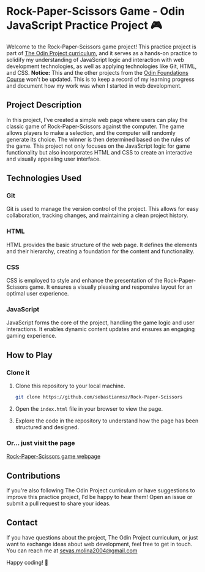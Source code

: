 # Rock-Paper-Scissors Game - Odin JavaScript Practice Project 🎮

Welcome to the Rock-Paper-Scissors game project! This practice project is part of [The Odin Project curriculum](https://www.theodinproject.com), and it serves as a hands-on practice to solidify my understanding of JavaScript logic and interaction with web development technologies, as well as applying technologies like Git, HTML, and CSS. **Notice:** This and the other projects from the [Odin Foundations Course](https://www.theodinproject.com/paths/foundations/courses/foundations) won't be updated. This is to keep a record of my learning progress and document how my work was when I started in web development.

## Project Description

In this project, I've created a simple web page where users can play the classic game of Rock-Paper-Scissors against the computer. The game allows players to make a selection, and the computer will randomly generate its choice. The winner is then determined based on the rules of the game. This project not only focuses on the JavaScript logic for game functionality but also incorporates HTML and CSS to create an interactive and visually appealing user interface.

## Technologies Used

### Git
Git is used to manage the version control of the project. This allows for easy collaboration, tracking changes, and maintaining a clean project history.

### HTML
HTML provides the basic structure of the web page. It defines the elements and their hierarchy, creating a foundation for the content and functionality.

### CSS
CSS is employed to style and enhance the presentation of the Rock-Paper-Scissors game. It ensures a visually pleasing and responsive layout for an optimal user experience.

### JavaScript
JavaScript forms the core of the project, handling the game logic and user interactions. It enables dynamic content updates and ensures an engaging gaming experience.

## How to Play

### Clone it
1. Clone this repository to your local machine.
   ```bash
   git clone https://github.com/sebastianmsz/Rock-Paper-Scissors
   ```

2. Open the `index.html` file in your browser to view the page.

3. Explore the code in the repository to understand how the page has been structured and designed.

### Or... just visit the page
[Rock-Paper-Scissors game webpage](https://sebastianmsz.github.io/Rock-Paper-Scissors/)


## Contributions
If you're also following The Odin Project curriculum or have suggestions to improve this practice project, I'd be happy to hear them! Open an issue or submit a pull request to share your ideas.

## Contact
If you have questions about the project, The Odin Project curriculum, or just want to exchange ideas about web development, feel free to get in touch. You can reach me at sevas.molina2004@gmail.com

Happy coding! 🚀